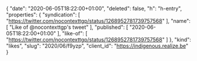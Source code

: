 {
  "date": "2020-06-05T18:22:00+01:00",
  "deleted": false,
  "h": "h-entry",
  "properties": {
    "syndication": [
      "https://twitter.com/nocontexttgp/status/1268952781739757568"
    ],
    "name": [
      "Like of @nocontexttgp's tweet"
    ],
    "published": [
      "2020-06-05T18:22:00+01:00"
    ],
    "like-of": [
      "https://twitter.com/nocontexttgp/status/1268952781739757568"
    ]
  },
  "kind": "likes",
  "slug": "2020/06/f9yzp",
  "client_id": "https://indigenous.realize.be"
}
